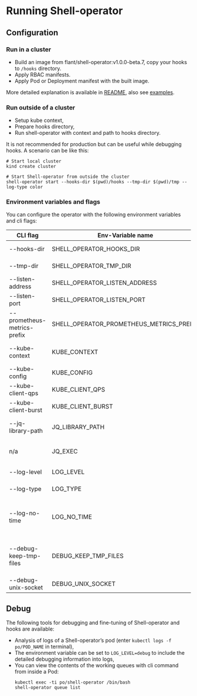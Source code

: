 # Running Shell-operator

## Configuration

### Run in a cluster

- Build an image from flant/shell-operator:v1.0.0-beta.7, copy your hooks to `/hooks` directory.
- Apply RBAC manifests.
- Apply Pod or Deployment manifest with the built image.

More detailed explanation is available in [README](README.md#quickstart), also see [examples](/examples).

### Run outside of a cluster

- Setup kube context,
- Prepare hooks directory,
- Run shell-operator with context and path to hooks directory.

It is not recommended for production but can be useful while debugging hooks. A scenario can be like this:

```
# Start local cluster
kind create cluster

# Start Shell-operator from outside the cluster
shell-operator start --hooks-dir $(pwd)/hooks --tmp-dir $(pwd)/tmp --log-type color

```

### Environment variables and flags

You can configure the operator with the following environment variables and cli flags:

| CLI flag | Env-Variable name | Default | Description |
|---|---|---|---|
| --hooks-dir | SHELL_OPERATOR_HOOKS_DIR | `""` | A path to a hooks file structure |
| --tmp-dir | SHELL_OPERATOR_TMP_DIR | `"/tmp/shell-operator"` | A path to store temporary files with data for hooks |
| --listen-address | SHELL_OPERATOR_LISTEN_ADDRESS | `"0.0.0.0"` | Address to use for HTTP serving. |
| --listen-port | SHELL_OPERATOR_LISTEN_PORT | `"9115"` | Port to use for HTTP serving. |
| --prometheus-metrics-prefix | SHELL_OPERATOR_PROMETHEUS_METRICS_PREFIX | `"shell_operator_"` | A prefix for metrics names. |
| --kube-context | KUBE_CONTEXT | `""` | The name of the kubeconfig context to use. (as a `--context` flag of kubectl) |
| --kube-config | KUBE_CONFIG | `""` | Path to the kubeconfig file. (as a `$KUBECONFIG` for kubectl) |
| --kube-client-qps | KUBE_CLIENT_QPS | `5` | QPS for rate limiter of k8s.io/client-go |
| --kube-client-burst | KUBE_CLIENT_BURST | `10` | burst for rate limiter of k8s.io/client-go |
| --jq-library-path | JQ_LIBRARY_PATH | `""` | Prepend directory to the search list for jq modules (works as `jq -L`). |
| n/a | JQ_EXEC | `""` | Set to `yes` to use jq as executable — it is more for **developing purposes**. |
| --log-level | LOG_LEVEL | `"info"` | Logging level: `debug`, `info`, `error`. |
| --log-type | LOG_TYPE | `"text"` | Logging formatter type: `json`, `text` or `color`. |
| --log-no-time | LOG_NO_TIME | `false` | Disable timestamp logging if flag is present. Useful when output is redirected to logging system that already adds timestamps. |
| --debug-keep-tmp-files | DEBUG_KEEP_TMP_FILES | `"no"` | Set to `yes` to keep files in $SHELL_OPERATOR_TMP_DIR for debugging purposes. Note that it can generate many files. |
| --debug-unix-socket | DEBUG_UNIX_SOCKET | `"/var/run/shell-operator/debug.socket"` | Path to the unix socket file for debugging purposes. |


## Debug

The following tools for debugging and fine-tuning of Shell-operator and hooks are available:

- Analysis of logs of a Shell-operator’s pod (enter `kubectl logs -f po/POD_NAME` in terminal),
- The environment variable can be set to `LOG_LEVEL=debug` to include the detailed debugging information into logs,
- You can view the contents of the working queues with cli command from inside a Pod:
   ```
   kubectl exec -ti po/shell-operator /bin/bash
   shell-operator queue list
   ```
